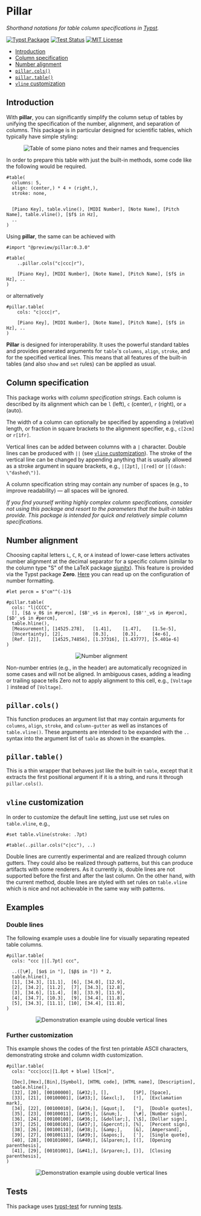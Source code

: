 # Pillar

_Shorthand notations for table column specifications in [Typst](https://typst.app/)._


[![Typst Package](https://img.shields.io/badge/dynamic/toml?url=https%3A%2F%2Fraw.githubusercontent.com%2FMc-Zen%2Fpillar%2Fv0.3.0%2Ftypst.toml&query=%24.package.version&prefix=v&logo=typst&label=package&color=239DAD)](https://typst.app/universe/package/zero)
[![Test Status](https://github.com/Mc-Zen/pillar/actions/workflows/run_tests.yml/badge.svg)](https://github.com/Mc-Zen/pillar/actions/workflows/run_tests.yml)
[![MIT License](https://img.shields.io/badge/license-MIT-blue)](https://github.com/Mc-Zen/pillar/blob/main/LICENSE)



- [Introduction](#introduction)
- [Column specification](#column-specification)
- [Number alignment](#number-alignment)
- [`pillar.cols()`](#pillarcols)
- [`pillar.table()`](#pillartable)
- [`vline` customization](#vline-customization)

## Introduction
With **pillar**, you can significantly simplify the column setup of tables by unifying the specification of the number, alignment, and separation of columns. This package is in particular designed for scientific tables, which typically have simple styling:


<p align="center">
  <picture>
    <source media="(prefers-color-scheme: light)" srcset="docs/images/piano-keys.svg">
    <source media="(prefers-color-scheme: dark)" srcset="docs/images/piano-keys-dark.svg">
    <img alt="Table of some piano notes and their names and frequencies" src="docs/images/piano-keys.svg">
  </picture>
</p>

In order to prepare this table with just the built-in methods, some code like the following would be required.
```typ
#table(
  columns: 5,
  align: (center,) * 4 + (right,),
  stroke: none,


  [Piano Key], table.vline(), [MIDI Number], [Note Name], [Pitch Name], table.vline(), [$f$ in Hz],
  ..
)
```
Using **pillar**, the same can be achieved with 
```typ
#import "@preview/pillar:0.3.0"

#table(
    ..pillar.cols("c|ccc|r"),

    [Piano Key], [MIDI Number], [Note Name], [Pitch Name], [$f$ in Hz], ..
)
```
or alternatively 
```typ
#pillar.table(
    cols: "c|ccc|r",

    [Piano Key], [MIDI Number], [Note Name], [Pitch Name], [$f$ in Hz], ..
)
```

**Pillar** is designed for interoperability. It uses the powerful standard tables and provides generated arguments for `table`'s `columns`, `align`, `stroke`, and for the specified vertical lines. This means that all features of the built-in tables (and also `show` and `set` rules) can be applied as usual. 




## Column specification

This package works with _column specification strings_. Each column is described by its alignment which can be `l` (left), `c` (center), `r` (right), or `a` (auto). 

The width of a column can optionally be specified by appending a (relative) length, or fraction in square brackets to the alignment specifier, e.g., `c[2cm]` or `r[1fr]`. 

Vertical lines can be added between columns with a `|` character. Double lines can be produced with `||` (see [`vline` customization](#vline-customization)). The stroke of the vertical line can be changed by appending anything that is usually allowed as a stroke argument in square brackets, e.g., `|[2pt]`, `|[red]` or `|[(dash: \"dashed\")]`. 

A column specification string may contain any number of spaces (e.g., to improve readability) — all spaces will be ignored. 

_If you find yourself writing highly complex column specifications, consider not using this package and resort to the parameters that the built-in tables provide. This package is intended for quick and relatively simple column specifications._

## Number alignment

Choosing capital letters `L`, `C`, `R`, or `A` instead of lower-case letters activates number alignment at the decimal separator for a specific column (similar to the column type "S" of the LaTeX package [siunitx](https://github.com/josephwright/siunitx)). This feature is provided via the Typst package **Zero**. [Here](https://github.com/Mc-Zen/zero) you can read up on the configuration of number formatting. 

```typ
#let percm = $"cm"^(-1)$

#pillar.table(
  cols: "l|CCCC",
  [], [$Δ ν_0$ in #percm], [$B'_ν$ in #percm], [$B''_ν$ in #percm], [$D'_ν$ in #percm],
  table.hline(),
  [Measurement], [14525.278],   [1.41],    [1.47],    [1.5e-5],
  [Uncertainty], [2],           [0.3],     [0.3],     [4e-6],
  [Ref. [2]],    [14525,74856], [1.37316], [1.43777], [5.401e-6]
)
```


<p align="center">
  <picture>
    <source media="(prefers-color-scheme: light)" srcset="docs/images/number-alignment.svg">
    <source media="(prefers-color-scheme: dark)" srcset="docs/images/number-alignment-dark.svg">
    <img alt="Number alignment" src="docs/images/number-alignment.svg">
  </picture>
</p>


Non-number entries (e.g., in the header) are automatically recognized in some cases and will not be aligned. In ambiguous cases, adding a leading or trailing space tells Zero not to apply alignment to this cell, e.g., `[Voltage ]` instead of `[Voltage]`. 


## `pillar.cols()`

This function produces an argument list that may contain arguments for `columns`, `align`, `stroke`, and `column-gutter` as well as instances of `table.vline()`. These arguments are intended to be expanded with the `..` syntax into the argument list of `table` as shown in the examples.  

## `pillar.table()`

This is a thin wrapper that behaves just like the built-in `table`, except that it extracts the first positional argument if it is a string, and runs it through `pillar.cols()`. 

## `vline` customization

In order to customize the default line setting, just use set rules on `table.vline`, e.g., 
```typ
#set table.vline(stroke: .7pt)

#table(..pillar.cols("c|cc"), ..)
```

Double lines are currently experimental and are realized through column gutters. They could also be realized through patterns, but this can produce artifacts with some renderers. As it currently is, double lines are not supported before the first and after the last column. On the other hand, with the current method, double lines are styled with set rules on `table.vline` which is nice and not achievable in the same way with patterns. 

## Examples

### Double lines
The following example uses a double line for visually separating repeated table columns. 
```typ
#pillar.table(
  cols: "ccc ||[.7pt] ccc",
  
  ..([\#], [$α$ in °], [$β$ in °]) * 2,
  table.hline(),
  [1], [34.3], [11.1],  [6], [34.0], [12.9],
  [2], [34.2], [11.2],  [7], [34.3], [12.8],
  [3], [34.6], [11.4],  [8], [33.9], [11.9],
  [4], [34.7], [10.3],  [9], [34.4], [11.8],
  [5], [34.3], [11.1], [10], [34.4], [11.8],
)
```


<p align="center">
  <picture>
    <source media="(prefers-color-scheme: light)" srcset="docs/images/measurement-results.svg">
    <source media="(prefers-color-scheme: dark)" srcset="docs/images/measurement-results-dark.svg">
    <img alt="Demonstration example using double vertical lines" src="docs/images/measurement-results.svg">
  </picture>
</p>

### Further customization

This example shows the codes of the first ten printable ASCII characters, demonstrating stroke and column width customization. 

```typ
#pillar.table(
  cols: "ccc|ccc|[1.8pt + blue] l[5cm]",
  
  [Dec],[Hex],[Bin],[Symbol], [HTML code], [HTML name], [Description],
  table.hline(),
  [32], [20], [00100000], [&#32;], [],         [SP], [Space],
  [33], [21], [00100001], [&#33;], [&excl;],   [!],  [Exclamation mark],
  [34], [22], [00100010], [&#34;], [&quot;],   ["],  [Double quotes],
  [35], [23], [00100011], [&#35;], [&num;],    [\#], [Number sign],
  [36], [24], [00100100], [&#36;], [&dollar;], [\$], [Dollar sign],
  [37], [25], [00100101], [&#37;], [&percnt;], [%],  [Percent sign],
  [38], [26], [00100110], [&#38;], [&amp;],    [&],  [Ampersand],
  [39], [27], [00100111], [&#39;], [&apos;],   ['],  [Single quote],
  [40], [28], [00101000], [&#40;], [&lparen;], [(],  [Opening parenthesis],
  [41], [29], [00101001], [&#41;], [&rparen;], [)],  [Closing parenthesis],
)
```

<p align="center">
  <picture>
    <source media="(prefers-color-scheme: light)" srcset="docs/images/ascii-table.svg">
    <source media="(prefers-color-scheme: dark)" srcset="docs/images/ascii-table-dark.svg">
    <img alt="Demonstration example using double vertical lines" src="docs/images/ascii-table.svg">
  </picture>
</p>

## Tests
This package uses [typst-test](https://github.com/tingerrr/typst-test/) for running [tests](tests/). 
